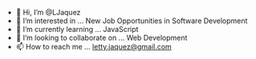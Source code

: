 - 👋 Hi, I’m @LJaquez
- 👀 I’m interested in ... New Job Opportunities in Software Development
- 🌱 I’m currently learning ... JavaScript
- 💞️ I’m looking to collaborate on ... Web Development
- 📫 How to reach me ... letty.jaquez@gmail.com

<!---
LJaquez/LJaquez is a ✨ special ✨ repository because its `README.md` (this file) appears on your GitHub profile.
You can click the Preview link to take a look at your changes.
--->

